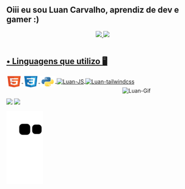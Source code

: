 ## Oiii eu sou Luan Carvalho, aprendiz de dev e gamer :)

<div align="center">
  <a href="https://github.com/Luanncrvv">
  <img height="180em" src="https://github-readme-stats.vercel.app/api?username=Luanncrvv&show_icons=true&theme=midnight-purple&include_all_commits=true&count_private=true"/>
  <img height="180em" src="https://github-readme-stats.vercel.app/api/top-langs/?username=Luanncrvv&layout=compact&langs_count=7&theme=midnight-purple"/>
</div>

<div style="display: inline_block"><br>
  <h2>• Linguagens que utilizo 🖥</h2>
  <img align="center" alt="Luan-HTML" height="30" width="40" src="https://raw.githubusercontent.com/devicons/devicon/master/icons/html5/html5-original.svg">
  <img align="center" alt="Luan-CSS" height="30" width="40" src="https://raw.githubusercontent.com/devicons/devicon/master/icons/css3/css3-original.svg">
  <img align="center" alt="Luan-Python" height="30" width="40" src="https://raw.githubusercontent.com/devicons/devicon/master/icons/python/python-original.svg">
  <img align="center" alt="Luan-JS" height="30" witdh="40" src="https://cdn.jsdelivr.net/gh/devicons/devicon/icons/javascript/javascript-original.svg" />
  <img align="center" alt="Luan-tailwindcss" height="30" witdh="40" src="https://cdn.jsdelivr.net/gh/devicons/devicon/icons/tailwindcss/tailwindcss-plain.svg" />
  
  <img align="right" alt="Luan-Gif" height="200" width="200" src="https://cdn.discordapp.com/attachments/963372263200161843/963585354810687498/picasion.com_3c7160d9e3fbae206d27fa4ad073200a.gif">
</div>
  
##
  
<div>
  <a href="https://www.instagram.com/luann.andd/" target="_blank"><img src="https://img.shields.io/badge/-Instagram-%23E4405F?style=for-the-badge&logo=instagram&logoColor=white" target="_blank"></a>
 	<a href = "mailto:luancrvdev@gmail.com"><img src="https://img.shields.io/badge/-Gmail-%23333?style=for-the-badge&logo=gmail&logoColor=white" target="_blank"></a>
</div>     
  
<div> 
 
  ![Snake animation](https://github.com/Luanncrvv/Luanncrvv/blob/output/github-contribution-grid-snake.svg)
 
</div>

